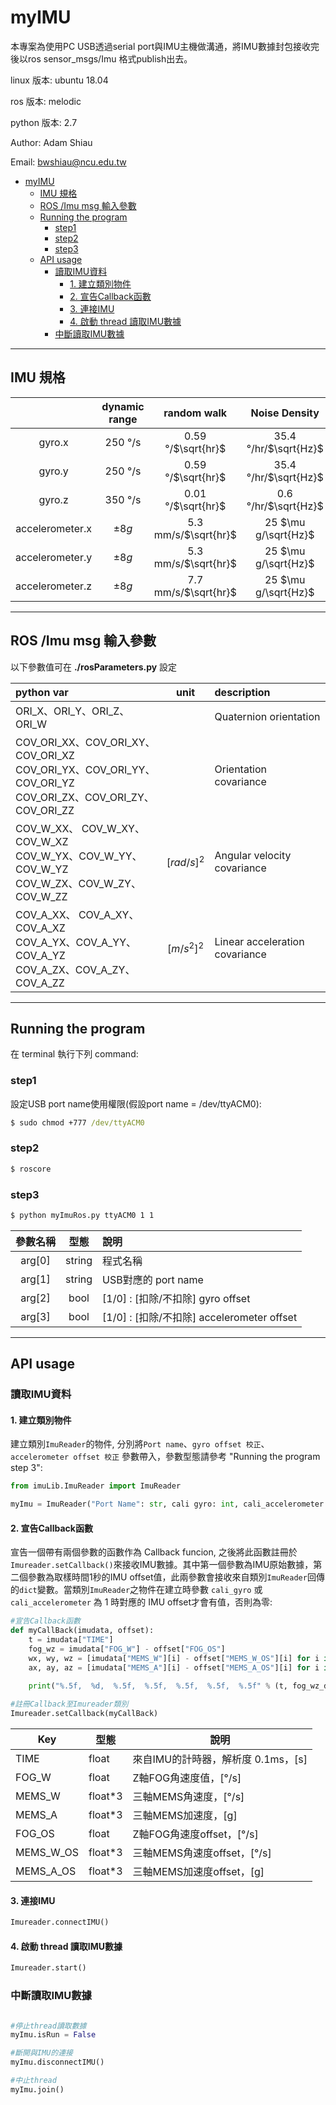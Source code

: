 # myIMU

本專案為使用PC USB透過serial port與IMU主機做溝通，將IMU數據封包接收完後以ros sensor_msgs/Imu 格式publish出去。

linux 版本: ubuntu 18.04

ros 版本: melodic

python 版本: 2.7

Author: Adam Shiau

Email: bwshiau@ncu.edu.tw


- [myIMU](#myimu)
  - [IMU 規格](#imu-規格)
  - [ROS /Imu msg 輸入參數](#ros-imu-msg-輸入參數)
  - [Running the program](#running-the-program)
    - [step1](#step1)
    - [step2](#step2)
    - [step3](#step3)
  - [API usage](#api-usage)
    - [讀取IMU資料](#讀取imu資料)
      - [1. 建立類別物件](#1-建立類別物件)
      - [2. 宣告Callback函數](#2-宣告callback函數)
      - [3. 連接IMU](#3-連接imu)
      - [4. 啟動 thread 讀取IMU數據](#4-啟動-thread-讀取imu數據)
    - [中斷讀取IMU數據](#中斷讀取imu數據)

-----------

## IMU 規格

|     | dynamic range|random walk| Noise Density|  type      |
|:---:|:------------:|:----------:|:------------:|:-----:|
|gyro.x| 250 &deg;/s |0.59 &deg;/$\sqrt{hr}$|35.4 &deg;/hr/$\sqrt{Hz}$|MEMS
|gyro.y| 250 &deg;/s | 0.59 &deg;/$\sqrt{hr}$|35.4 &deg;/hr/$\sqrt{Hz}$|MEMS
|gyro.z| 350 &deg;/s |0.01 &deg;/$\sqrt{hr}$|0.6 &deg;/hr/$\sqrt{Hz}$|FOG|
|accelerometer.x|$\pm 8g$|5.3 mm/s/$\sqrt{hr}$|25 $\mu g/\sqrt{Hz}$|MEMS|
|accelerometer.y|$\pm 8g$|5.3 mm/s/$\sqrt{hr}$|25 $\mu g/\sqrt{Hz}$|MESM|
|accelerometer.z|$\pm 8g$|7.7 mm/s/$\sqrt{hr}$|25 $\mu g/\sqrt{Hz}$|MEMS|

---

## ROS /Imu msg 輸入參數

以下參數值可在 **./rosParameters.py** 設定

| python var | unit | description |
|:-----|:-----:|:-----|
|ORI_X、ORI_Y、ORI_Z、ORI_W||Quaternion orientation|
|COV_ORI_XX、COV_ORI_XY、COV_ORI_XZ <br>COV_ORI_YX、COV_ORI_YY、COV_ORI_YZ <br>COV_ORI_ZX、COV_ORI_ZY、COV_ORI_ZZ||Orientation covariance|
|COV_W_XX、 COV_W_XY、COV_W_XZ <br>COV_W_YX、COV_W_YY、COV_W_YZ <br>COV_W_ZX、COV_W_ZY、COV_W_ZZ|$[rad/s]^2$|Angular velocity covariance|
|COV_A_XX、 COV_A_XY、COV_A_XZ <br>COV_A_YX、COV_A_YY、COV_A_YZ <br>COV_A_ZX、COV_A_ZY、COV_A_ZZ|$[m/s^2]^2$|Linear acceleration covariance|

---

## Running the program

在 terminal 執行下列 command:

### step1

設定USB port name使用權限(假設port name = /dev/ttyACM0):

```cmd
$ sudo chmod +777 /dev/ttyACM0
```

### step2

```cmd
$ roscore
```

### step3

```cmd
$ python myImuRos.py ttyACM0 1 1 
```

|參數名稱|型態|說明|
|:---:|:---:|:---|
|arg[0] |string| 程式名稱|
|arg[1]|string|USB對應的 port name|
|arg[2]|bool|[1/0] : [扣除/不扣除] gyro offset|
|arg[3]|bool|[1/0] : [扣除/不扣除] accelerometer offset|

---

## API usage

### 讀取IMU資料

#### 1. 建立類別物件

建立類別`ImuReader`的物件, 分別將`Port name`、`gyro offset 校正`、`accelerometer offset 校正` 參數帶入，參數型態請參考 "Running the program step 3":

```python
from imuLib.ImuReader import ImuReader

myImu = ImuReader("Port Name": str, cali gyro: int, cali_accelerometer: int)
```

#### 2. 宣告Callback函數

宣告一個帶有兩個參數的函數作為 Callback funcion, 之後將此函數註冊於`Imureader.setCallback()`來接收IMU數據。其中第一個參數為IMU原始數據，第二個參數為取樣時間1秒的IMU offset值，此兩參數會接收來自類別`ImuReader`回傳的`dict`變數。當類別`ImuReader`之物件在建立時參數 `cali_gyro` 或 `cali_accelerometer` 為 1 時對應的 IMU offset才會有值，否則為零:

```python
#宣告Callback函數
def myCallBack(imudata, offset):
    t = imudata["TIME"]
    fog_wz = imudata["FOG_W"] - offset["FOG_OS"]
    wx, wy, wz = [imudata["MEMS_W"][i] - offset["MEMS_W_OS"][i] for i in range(3)]
    ax, ay, az = [imudata["MEMS_A"][i] - offset["MEMS_A_OS"][i] for i in range(3)]
   
    print("%.5f,  %d,  %.5f,  %.5f,  %.5f,  %.5f,  %.5f" % (t, fog_wz_dph, wx, wy, ax, ay, az))

#註冊Callback至Imureader類別
Imureader.setCallback(myCallBack)
```

|Key | 型態  | 說明|
|---|-------|----|
|TIME|float|來自IMU的計時器，解析度 0.1ms，[s]|
|FOG_W|float|Z軸FOG角速度值，[&deg;/s]|
|MEMS_W|float*3 |三軸MEMS角速度，[&deg;/s]|
|MEMS_A|float*3|三軸MEMS加速度，[g]|
|FOG_OS|float|Z軸FOG角速度offset，[&deg;/s]|
|MEMS_W_OS|float*3|三軸MEMS角速度offset，[&deg;/s]|
|MEMS_A_OS|float*3|三軸MEMS加速度offset，[g]|

#### 3. 連接IMU

```python
Imureader.connectIMU()
```

#### 4. 啟動 thread 讀取IMU數據

```python
Imureader.start()
```


### 中斷讀取IMU數據

```python

#停止thread讀取數據
myImu.isRun = False

#斷開與IMU的連接
myImu.disconnectIMU()

#中止thread
myImu.join()
```

